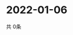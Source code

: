 # 2022-01-06
  共 0条

  <!-- BEGIN -->
  <!-- 最后更新时间Thu Jan 06 2022 03:08:55 GMT+0000 (Coordinated Universal Time) -->
  
  <!-- END -->
  
  